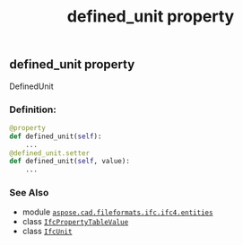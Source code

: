 ﻿---
title: defined_unit property
second_title: Aspose.CAD for Python via .NET API References
description: 
type: docs
weight: 40
url: /aspose.cad.fileformats.ifc.ifc4.entities/ifcpropertytablevalue/defined_unit/
is_root: false
---

## defined_unit property


DefinedUnit
### Definition:
```python
@property
def defined_unit(self):
    ...
@defined_unit.setter
def defined_unit(self, value):
    ...
```

### See Also
* module [`aspose.cad.fileformats.ifc.ifc4.entities`](../../)
* class [`IfcPropertyTableValue`](/cad/python-net/aspose.cad.fileformats.ifc.ifc4.entities/ifcpropertytablevalue)
* class [`IfcUnit`](/cad/python-net/aspose.cad.fileformats.ifc.ifc4.types/ifcunit)

